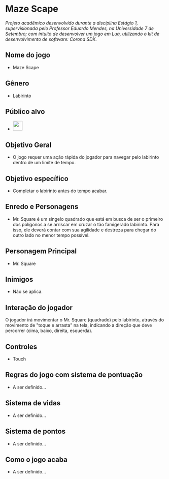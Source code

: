 # <b>Maze Scape</b>
<i>Projeto acadêmico desenvolvido durante a disciplina Estágio 1, supervisionada pelo Professor Eduardo Mendes, na Universidade 7 de Setembro; com intuito de desenvolver um jogo em Lua, utilizando o kit de desenvolvimento de software: Corona SDK.</i>
## <b>Nome do jogo</b>
* Maze Scape

## <b>Gênero</b>
* Labirinto

## <b>Público alvo</b>
* <img src="https://upload.wikimedia.org/wikipedia/commons/thumb/2/22/DJCTQ_-_L.svg/1024px-DJCTQ_-_L.svg.png" style="width: 30px; height: 30px;">

## <b>Objetivo Geral</b>
* O jogo requer uma ação rápida do jogador para navegar pelo labirinto dentro de um limite de tempo.

## <b>Objetivo específico</b>
* Completar o labirinto antes do tempo acabar.

## <b>Enredo e Personagens</b>
* Mr. Square é um singelo quadrado que está em busca de ser o primeiro dos polígonos a se arriscar em cruzar o tão famigerado labirinto. Para isso, ele deverá contar com sua agilidade e destreza para chegar do outro lado no menor tempo possível.

## <b>Personagem Principal</b>
* Mr. Square

## <b>Inimigos</b>
* Não se aplica.

## <b>Interação do jogador</b>
O jogador irá movimentar o Mr. Square (quadrado) pelo labirinto, através do movimento de "toque e arrasta" na tela, indicando a direção que deve percorrer (cima, baixo, direita, esquerda).

## <b>Controles</b>
* Touch

## <b>Regras do jogo com sistema de pontuação</b>
* A ser definido...

## <b>Sistema de vidas</b>
* A ser definido...

## <b>Sistema de pontos</b>
* A ser definido...

## <b>Como o jogo acaba</b>
* A ser definido...